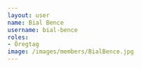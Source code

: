 ```yaml
---
layout: user
name: Bial Bence
username: bial-bence
roles:
- Öregtag
image: /images/members/BialBence.jpg
---
```

